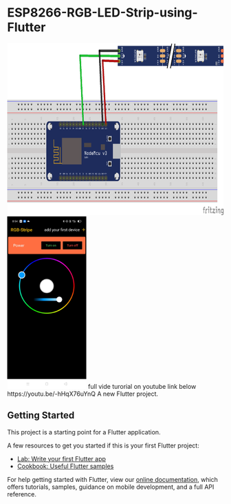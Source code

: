 # ESP8266-RGB-LED-Strip-using-Flutter



<img src="/screenshots/circuitdigram.png" Height="400" >
<img src="/screenshots/appui.jpg" Height="400" >
full vide turorial on youtube link below
https://youtu.be/-hHqX76uYnQ
A new Flutter project.

## Getting Started

This project is a starting point for a Flutter application.

A few resources to get you started if this is your first Flutter project:

- [Lab: Write your first Flutter app](https://flutter.dev/docs/get-started/codelab)
- [Cookbook: Useful Flutter samples](https://flutter.dev/docs/cookbook)

For help getting started with Flutter, view our
[online documentation](https://flutter.dev/docs), which offers tutorials,
samples, guidance on mobile development, and a full API reference.
